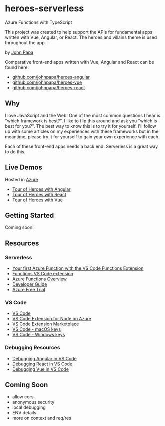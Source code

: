 # heroes-serverless

Azure Functions with TypeScript

This project was created to help support the APIs for fundamental apps written with Vue, Angular, or React. The heroes and villains theme is used throughout the app.

by [John Papa](http://twitter.com/john_papa)

Comparative front-end apps written with Vue, Angular and React can be found here:

- [github.com/johnpapa/heroes-angular](https://github.com/johnpapa/heroes-angular)
- [github.com/johnpapa/heroes-vue](https://github.com/johnpapa/heroes-vue)
- [github.com/johnpapa/heroes-react](https://github.com/johnpapa/heroes-react)

## Why

I love JavaScript and the Web! One of the most common questions I hear is "which framework is best?". I like to flip this around and ask you "which is best for you?". The best way to know this is to try it for yourself. I'll follow up with some articles on my experiences with these frameworks but in the meantime, please try it for yourself to gain your own experience with each.

Each of these front-end apps needs a back end. Serverless is a great way to do this.

## Live Demos

Hosted in [Azure](https://azure.microsoft.com/en-us/free/?wt.mc_id=heroesserverless-github-jopapa)

- [Tour of Heroes with Angular](https://papa-heroes-angular.azurewebsites.net)
- [Tour of Heroes with React](https://papa-heroes-react.azurewebsites.net)
- [Tour of Heroes with Vue](https://papa-heroes-vue.azurewebsites.net)

## Getting Started

Coming soon!

## Resources

### Serverless

- [Your first Azure Function with the VS Code Functions Extension](https://code.visualstudio.com/tutorials/functions-extension/getting-started?wt.mc_id=heroesserverless-github-jopapa)
- [Functions VS Code extension](https://marketplace.visualstudio.com/items?itemName=ms-azuretools.vscode-azurefunctions&wt.mc_id=heroesserverless-github-jopapa)
- [Azure Functions Overview](https://docs.microsoft.com/en-us/azure/azure-functions/functions-overview?wt.mc_id=heroesserverless-github-jopapa)
- [Developer Guide](https://docs.microsoft.com/en-us/azure/azure-functions/functions-reference?wt.mc_id=heroesserverless-github-jopapa)
- [Azure Free Trial](https://azure.microsoft.com/en-us/free/?wt.mc_id=heroesserverless-github-jopapa)

### VS Code

- [VS Code](https://code.visualstudio.com?wt.mc_id=heroesserverless-github-jopapa)
- [VS Code Extension for Node on Azure](https://marketplace.visualstudio.com/items?itemName=ms-vscode.vscode-node-azure-pack&WT.mc_id=heroesserverless-github-jopapa)
- [VS Code Extension Marketplace](https://marketplace.visualstudio.com/vscode?wt.mc_id=heroesserverless-github-jopapa)
- [VS Code - macOS keys](https://code.visualstudio.com/shortcuts/keyboard-shortcuts-macos.pdf?WT.mc_id=heroesserverless-github-jopapa)
- [VS Code - Windows keys](https://code.visualstudio.com/shortcuts/keyboard-shortcuts-windows.pdf?WT.mc_id=heroesserverless-github-jopapa)

### Debugging Resources

- [Debugging Angular in VS Code](https://code.visualstudio.com/docs/nodejs/angular-tutorial?wt.mc_id=heroesvue-github-jopapa)
- [Debugging React in VS Code](https://code.visualstudio.com/docs/nodejs/reactjs-tutorial?wt.mc_id=heroesvue-github-jopapa)
- [Debugging Vue in VS Code](https://code.visualstudio.com/docs/nodejs/vuejs-tutorial?wt.mc_id=heroesvue-github-jopapa)

## Coming Soon

- allow cors
- anonymous security
- local debugging
- ENV details
- more on context and req/res
